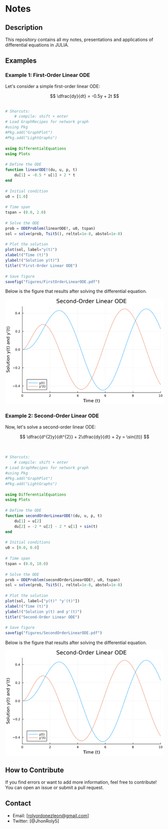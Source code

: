 # Notes

## Description
This repository contains all my notes, presentations 
and applications of differential equations in JULIA.


## Examples

### Example 1: First-Order Linear ODE
Let's consider a simple first-order linear ODE:

$$
	\dfrac{dy}{dt} = -0.5y + 2t
$$

```julia

# Shorcuts: 
    # compile: shift + enter
# Load GraphRecipes for network graph
#using Pkg
#Pkg.add("GraphPlot")
#Pkg.add("LightGraphs")

using DifferentialEquations
using Plots

# Define the ODE
function linearODE!(du, u, p, t)
    du[1] = -0.5 * u[1] + 2 * t
end

# Initial condition
u0 = [1.0]

# Time span
tspan = (0.0, 2.0)

# Solve the ODE
prob = ODEProblem(linearODE!, u0, tspan)
sol = solve(prob, Tsit5(), reltol=1e-8, abstol=1e-8)

# Plot the solution
plot(sol, label="y(t)")
xlabel!("Time (t)")
ylabel!("Solution y(t)")
title!("First-Order Linear ODE")

# Save figure
savefig("figures/FirstOrderLinearODE.pdf")

```

Below is the figure that results after solving the differential equation.

![](https://github.com/jhonrolyol/MSc_differential_equations/blob/master/application/figures/FirstOrderLinearODE.png)


### Example 2: Second-Order Linear ODE
Now, let's solve a second-order linear ODE:

$$
	\dfrac{d^{2}y}{dt^{2}} + 2\dfrac{dy}{dt} + 2y = \sin{(t)}
$$

```julia


# Shorcuts: 
    # compile: shift + enter
# Load GraphRecipes for network graph
#using Pkg
#Pkg.add("GraphPlot")
#Pkg.add("LightGraphs")

using DifferentialEquations
using Plots

# Define the ODE
function secondOrderLinearODE!(du, u, p, t)
    du[1] = u[2]
    du[2] = -2 * u[2] - 2 * u[1] + sin(t)
end

# Initial conditions
u0 = [0.0, 0.0]

# Time span
tspan = (0.0, 10.0)

# Solve the ODE
prob = ODEProblem(secondOrderLinearODE!, u0, tspan)
sol = solve(prob, Tsit5(), reltol=1e-8, abstol=1e-8)

# Plot the solution
plot(sol, label=["y(t)" "y'(t)"])
xlabel!("Time (t)")
ylabel!("Solution y(t) and y'(t)")
title!("Second-Order Linear ODE")

# Save figure
savefig("figures/SecondOrderLinearODE.pdf")

```

Below is the figure that results after solving the differential equation.

![](https://github.com/jhonrolyol/MSc_differential_equations/blob/master/application/figures/SecondOrderLinearODE.png)

## How to Contribute
If you find errors or want to add more information, feel free
to contribute! You can open an issue or submit a pull request.

## Contact
- Email: [rolyordonezleon@gmail.com]
- Twitter: [@JhonRoly5]
